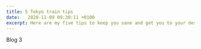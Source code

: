 ```yaml
---
title: 5 Tokyo train tips
date:   2020-11-09 09:30:11 +0100
excerpt: Here are my five tips to keep you sane and get you to your destination on the Tokyo Subway.
---
```


Blog 3
